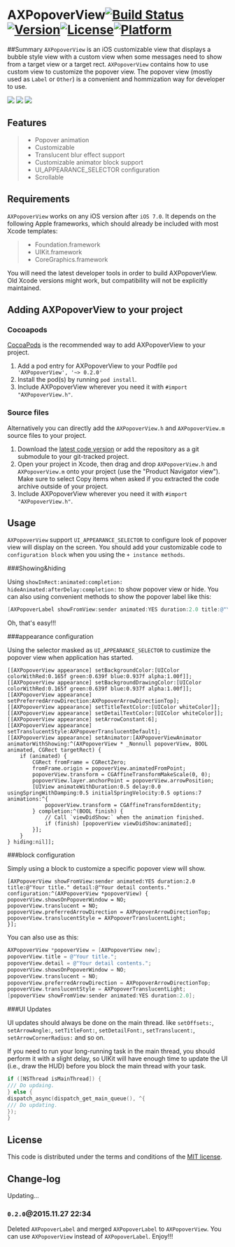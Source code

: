 

# AXPopoverView[![Build Status](https://travis-ci.org/devedbox/AXPopoverView.svg?branch=master)](https://travis-ci.org/devedbox/AXPopoverView)[![Version](https://img.shields.io/cocoapods/v/AXPopoverView.svg?style=flat)](http://cocoapods.org/pods/AXPopoverView)[![License](https://img.shields.io/cocoapods/l/AXPopoverView.svg?style=flat)](http://cocoapods.org/pods/AXPopoverView)[![Platform](https://img.shields.io/cocoapods/p/AXPopoverView.svg?style=flat)](http://cocoapods.org/pods/AXPopoverView)

##Summary
`AXPopoverView` is an iOS customizable view that displays a bubble style view with a custom view when some messages need to show from a target view or a target rect. `AXPopoverView` contains how to use custom view to customize the popover view. The popover view (mostly used as `Label` or `Other`) is a convenient and hommization way for developer to use.

[![](http://7xop5v.com1.z0.glb.clouddn.com/popover.gif)](http://7xop5v.com1.z0.glb.clouddn.com/popover.gif)
[![](http://7xop5v.com1.z0.glb.clouddn.com/movement.gif)](http://7xop5v.com1.z0.glb.clouddn.com/movement.gif)
[![](http://7xop5v.com1.z0.glb.clouddn.com/movement_2.gif)](http://7xop5v.com1.z0.glb.clouddn.com/movement_2.gif)

## Features
>* Popover animation
>* Customizable
>* Translucent blur effect support
>* Customizable animator block support
>* UI_APPEARANCE_SELECTOR configuration
>* Scrollable

## Requirements

`AXPopoverView` works on any iOS version after `iOS 7.0`. It depends on the following Apple frameworks, which should already be included with most Xcode templates:

>* Foundation.framework
>* UIKit.framework
>* CoreGraphics.framework

You will need the latest developer tools in order to build AXPopoverView. Old Xcode versions might work, but compatibility will not be explicitly maintained.

## Adding AXPopoverView to your project

### Cocoapods

[CocoaPods](http://cocoapods.org) is the recommended way to add AXPopoverView to your project.

1. Add a pod entry for AXPopoverView to your Podfile `pod 'AXPopoverView', '~> 0.2.0'`
2. Install the pod(s) by running `pod install`.
3. Include AXPopoverView wherever you need it with `#import "AXPopoverView.h"`.

### Source files

Alternatively you can directly add the `AXPopoverView.h` and `AXPopoverView.m` source files to your project.

1. Download the [latest code version](https://github.com/devedbox/AXPopoverView/archive/master.zip) or add the repository as a git submodule to your git-tracked project. 
2. Open your project in Xcode, then drag and drop `AXPopoverView.h` and `AXPopoverView.m` onto your project (use the "Product Navigator view"). Make sure to select Copy items when asked if you extracted the code archive outside of your project. 
3. Include AXPopoverView wherever you need it with `#import "AXPopoverView.h"`.

## Usage

`AXPopoverView` support `UI_APPEARANCE_SELECTOR` to configure look of popover view will display on the screen. You should add your customizable code to `configuration block` when you using the `+ instance methods`.

###Showing&hiding

Using `showInRect:animated:completion:` `hideAnimated:afterDelay:completion:` to show popover view or hide. You can also using convenient methods to show the popover label like this:
```objective-c
[AXPopoverLabel showFromView:sender animated:YES duration:2.0 title:@"Your title." detail:@"Your detail contents." configuration:nil];
```
Oh, that's easy!!!

###appearance configuration

Using the selector masked as `UI_APPEARANCE_SELECTOR` to custimize the popover view when application has started.
```objcetive-c
[[AXPopoverView appearance] setBackgroundColor:[UIColor colorWithRed:0.165f green:0.639f blue:0.937f alpha:1.00f]];
[[AXPopoverView appearance] setBackgroundDrawingColor:[UIColor colorWithRed:0.165f green:0.639f blue:0.937f alpha:1.00f]];
[[AXPopoverView appearance] setPreferredArrowDirection:AXPopoverArrowDirectionTop];
[[AXPopoverView appearance] setTitleTextColor:[UIColor whiteColor]];
[[AXPopoverView appearance] setDetailTextColor:[UIColor whiteColor]];
[[AXPopoverView appearance] setArrowConstant:6];
[[AXPopoverView appearance] setTranslucentStyle:AXPopoverTranslucentDefault];
[[AXPopoverView appearance] setAnimator:[AXPopoverViewAnimator animatorWithShowing:^(AXPopoverView * _Nonnull popoverView, BOOL animated, CGRect targetRect) {
    if (animated) {
        CGRect fromFrame = CGRectZero;
        fromFrame.origin = popoverView.animatedFromPoint;
        popoverView.transform = CGAffineTransformMakeScale(0, 0);
        popoverView.layer.anchorPoint = popoverView.arrowPosition;
        [UIView animateWithDuration:0.5 delay:0.0 usingSpringWithDamping:0.5 initialSpringVelocity:0.5 options:7 animations:^{
            popoverView.transform = CGAffineTransformIdentity;
        } completion:^(BOOL finish) {
            // Call `viewDidShow:` when the animation finished.
            if (finish) [popoverView viewDidShow:animated];
        }];
    }
} hiding:nil]];
```

###block configuration

Simply using a block to customize a specific popover view will show.
```objcetive-c
[AXPopoverView showFromView:sender animated:YES duration:2.0 title:@"Your title." detail:@"Your detail contents." configuration:^(AXPopoverView *popoverView) {
popoverView.showsOnPopoverWindow = NO;
popoverView.translucent = NO;
popoverView.preferredArrowDirection = AXPopoverArrowDirectionTop;
popoverView.translucentStyle = AXPopoverTranslucentLight;
}];
```
You can also use as this:

```objective-c
AXPopoverView *popoverView = [AXPopoverView new];
popoverView.title = @"Your title.";
popoverView.detail = @"Your detail contents.";
popoverView.showsOnPopoverWindow = NO;
popoverView.translucent = NO;
popoverView.preferredArrowDirection = AXPopoverArrowDirectionTop;
popoverView.translucentStyle = AXPopoverTranslucentLight;
[popoverView showFromView:sender animated:YES duration:2.0];
```
###UI Updates

UI updates should always be done on the main thread. like `setOffsets:`, `setArrowAngle:`, `setTitleFont:`, `setDetailFont:`, `setTranslucent:`, `setArrowCornerRadius:` and so on.

If you need to run your long-running task in the main thread, you should perform it with a slight delay, so UIKit will have enough time to update the UI (i.e., draw the HUD) before you block the main thread with your task.

```objective-c
if ([NSThread isMainThread]) {
/// Do updaing.
} else {
dispatch_async(dispatch_get_main_queue(), ^{
/// Do updating.
});
}
```


## License

This code is distributed under the terms and conditions of the [MIT license](LICENSE). 

## Change-log

Updating... 

### `0.2.0`@2015.11.27 22:34
Deleted `AXPopoverLabel` and merged `AXPopoverLabel` to `AXPopoverView`. You can use `AXPopoverView` instead of 
`AXPopoverLabel`. Enjoy!!!



